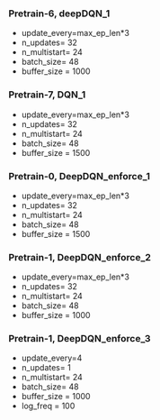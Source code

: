 ### Pretrain-6, deepDQN_1
- update_every=max_ep_len*3   
- n_updates= 32               
- n_multistart= 24
- batch_size= 48               
- buffer_size = 1000           

### Pretrain-7, DQN_1
- update_every=max_ep_len*3   
- n_updates= 32               
- n_multistart= 24
- batch_size= 48               
- buffer_size = 1500 

### Pretrain-0, DeepDQN_enforce_1
- update_every=max_ep_len*3   
- n_updates= 32               
- n_multistart= 24
- batch_size= 48               
- buffer_size = 1500 

### Pretrain-1, DeepDQN_enforce_2
- update_every=max_ep_len*3   
- n_updates= 32               
- n_multistart= 24
- batch_size= 48               
- buffer_size = 1000 

### Pretrain-1, DeepDQN_enforce_3
- update_every=4   
- n_updates= 1               
- n_multistart= 24
- batch_size= 48               
- buffer_size = 1000 
- log_freq = 100